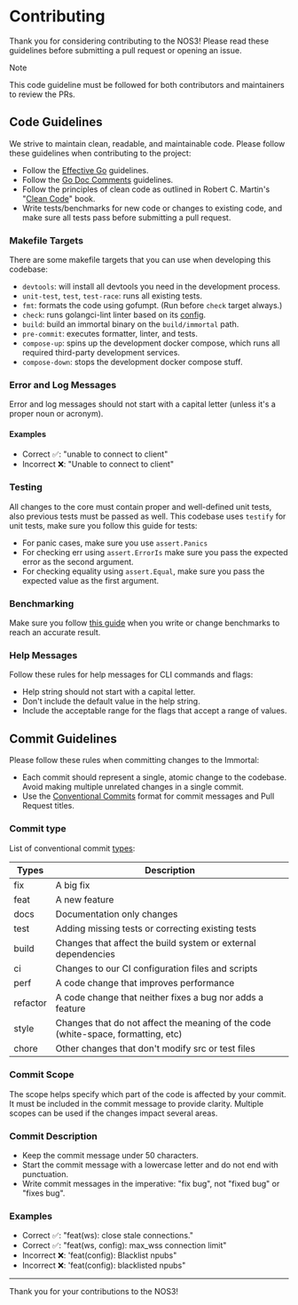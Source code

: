 # Contributing

Thank you for considering contributing to the NOS3!
Please read these guidelines before submitting a pull request or opening an issue.

> [!NOTE]
> This code guideline must be followed for both contributors and maintainers to review the PRs.

## Code Guidelines

We strive to maintain clean, readable, and maintainable code.
Please follow these guidelines when contributing to the project:

- Follow the [Effective Go](https://golang.org/doc/effective_go.html) guidelines.
- Follow the [Go Doc Comments](https://go.dev/doc/comment) guidelines.
- Follow the principles of clean code as outlined in
  Robert C. Martin's "[Clean Code](https://www.amazon.com/Clean-Code-Handbook-Software-Craftsmanship/dp/0132350882)" book.
- Write tests/benchmarks for new code or changes to existing code, and make sure all tests pass before submitting a pull request.

### Makefile Targets

There are some makefile targets that you can use when developing this codebase:

- `devtools`: will install all devtools you need in the development process.
- `unit-test`, `test`, `test-race`: runs all existing tests.
- `fmt`: formats the code using gofumpt. (Run before `check` target always.)
- `check`: runs golangci-lint linter based on its [config](./.golangci.yml).
- `build`: build an immortal binary on the `build/immortal` path.
- `pre-commit`: executes formatter, linter, and tests.
- `compose-up`: spins up the development docker compose, which runs all required third-party development services.
- `compose-down`: stops the development docker compose stuff.

### Error and Log Messages

Error and log messages should not start with a capital letter (unless it's a proper noun or acronym).

#### Examples

- Correct ✅: "unable to connect to client"
- Incorrect ❌: "Unable to connect to client"

### Testing

All changes to the core must contain proper and well-defined unit tests, also previous tests must be passed as well.
This codebase uses `testify` for unit tests, make sure you follow this guide for tests:

- For panic cases, make sure you use `assert.Panics`
- For checking err using `assert.ErrorIs` make sure you pass the expected error as the second argument.
- For checking equality using `assert.Equal`, make sure you pass the expected value as the first argument.

### Benchmarking

Make sure you follow [this guide](https://100go.co/89-benchmarks) when you write or change benchmarks to reach an accurate result.

### Help Messages

Follow these rules for help messages for CLI commands and flags:

- Help string should not start with a capital letter.
- Don't include the default value in the help string.
- Include the acceptable range for the flags that accept a range of values.

## Commit Guidelines

Please follow these rules when committing changes to the Immortal:

- Each commit should represent a single, atomic change to the codebase.
  Avoid making multiple unrelated changes in a single commit.
- Use the [Conventional Commits](https://www.conventionalcommits.org/en/v1.0.0/) format for commit messages and
  Pull Request titles.

### Commit type

List of conventional commit [types](https://github.com/commitizen/conventional-commit-types/blob/master/index.json):

| Types    | Description                                                                       |
| -------- | --------------------------------------------------------------------------------- |
| fix      | A big fix                                                                         |
| feat     | A new feature                                                                     |
| docs     | Documentation only changes                                                        |
| test     | Adding missing tests or correcting existing tests                                 |
| build    | Changes that affect the build system or external dependencies                     |
| ci       | Changes to our CI configuration files and scripts                                 |
| perf     | A code change that improves performance                                           |
| refactor | A code change that neither fixes a bug nor adds a feature                         |
| style    | Changes that do not affect the meaning of the code (white-space, formatting, etc) |
| chore    | Other changes that don't modify src or test files                                 |

### Commit Scope

The scope helps specify which part of the code is affected by your commit.
It must be included in the commit message to provide clarity.
Multiple scopes can be used if the changes impact several areas.

### Commit Description

- Keep the commit message under 50 characters.
- Start the commit message with a lowercase letter and do not end with punctuation.
- Write commit messages in the imperative: "fix bug", not "fixed bug" or "fixes bug".

### Examples

  - Correct ✅: "feat(ws): close stale connections."
  - Correct ✅: "feat(ws, config): max_wss connection limit"
  - Incorrect ❌: 'feat(config): Blacklist npubs"
  - Incorrect ❌: 'feat(config): blacklisted npubs"

-------------------------------------------------

Thank you for your contributions to the NOS3!
